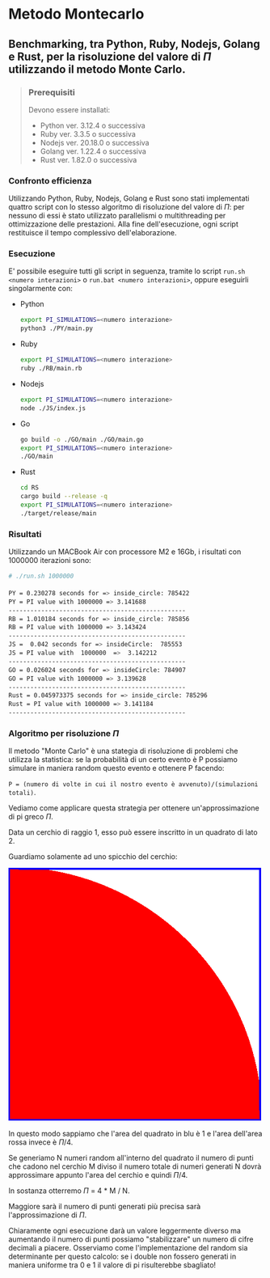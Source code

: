 # Metodo Montecarlo

## Benchmarking, tra Python, Ruby, Nodejs, Golang e Rust, per la risoluzione del valore di $\Pi$ utilizzando il metodo Monte Carlo.

> ### Prerequisiti
>
> Devono essere installati:
>
> - Python ver. 3.12.4 o successiva
> - Ruby ver. 3.3.5 o successiva
> - Nodejs ver. 20.18.0 o successiva
> - Golang ver. 1.22.4 o successiva
> - Rust ver. 1.82.0 o successiva

### Confronto efficienza

Utilizzando Python, Ruby, Nodejs, Golang e Rust sono stati implementati quattro script con lo stesso algoritmo di risoluzione del valore di $\Pi$: per nessuno di essi è stato utilizzato parallelismi o multithreading per ottimizzazione delle prestazioni.
Alla fine dell'esecuzione, ogni script restituisce il tempo complessivo dell'elaborazione.

### Esecuzione

E' possibile eseguire tutti gli script in seguenza, tramite lo script `run.sh <numero interazioni>` o `run.bat <numero interazioni>`, oppure eseguirli singolarmente con:

- Python

  ```sh
  export PI_SIMULATIONS=<numero interazione>
  python3 ./PY/main.py
  ```

- Ruby

  ```sh
  export PI_SIMULATIONS=<numero interazione>
  ruby ./RB/main.rb
  ```

- Nodejs

  ```sh
  export PI_SIMULATIONS=<numero interazione>
  node ./JS/index.js
  ```

- Go

  ```sh
  go build -o ./GO/main ./GO/main.go
  export PI_SIMULATIONS=<numero interazione>
  ./GO/main
  ```

- Rust

  ```sh
  cd RS
  cargo build --release -q
  export PI_SIMULATIONS=<numero interazione>
  ./target/release/main
  ```

### Risultati

Utilizzando un MACBook Air con processore M2 e 16Gb, i risultati con 1000000 iterazioni sono:

```sh
# ./run.sh 1000000

PY = 0.230278 seconds for => inside_circle: 785422
PY = PI value with 1000000 => 3.141688
-------------------------------------------------
RB = 1.010184 seconds for => inside_circle: 785856
RB = PI value with 1000000 => 3.143424
-------------------------------------------------
JS =  0.042 seconds for => insideCircle:  785553
JS = PI value with  1000000  =>  3.142212
-------------------------------------------------
GO = 0.026024 seconds for => insideCircle: 784907
GO = PI value with 1000000 => 3.139628
-------------------------------------------------
Rust = 0.045973375 seconds for => inside_circle: 785296
Rust = PI value with 1000000 => 3.141184
-------------------------------------------------

```

### Algoritmo per risoluzione $\Pi$

Il metodo "Monte Carlo" è una stategia di risoluzione di problemi che utilizza la statistica: se la probabilità di un certo evento è P possiamo simulare in maniera random questo evento e ottenere P facendo:

`P = (numero di volte in cui il nostro evento è avvenuto)/(simulazioni totali)`.

Vediamo come applicare questa strategia per ottenere un'approssimazione di pi greco $\Pi$.

Data un cerchio di raggio 1, esso può essere inscritto in un quadrato di lato 2.

Guardiamo solamente ad uno spicchio del cerchio:

![PI_greco](./pi.png)

In questo modo sappiamo che l'area del quadrato in blu è 1 e l'area dell'area rossa invece è $\Pi$/4.

Se generiamo N numeri random all'interno del quadrato il numero di punti che cadono nel cerchio M diviso il numero totale di numeri generati N dovrà approssimare appunto l'area del cerchio e quindi $\Pi$/4.

In sostanza otterremo $\Pi$ = 4 \* M / N.

Maggiore sarà il numero di punti generati più precisa sarà l'approssimazione di $\Pi$.

Chiaramente ogni esecuzione darà un valore leggermente diverso ma aumentando il numero di punti possiamo "stabilizzare" un numero di cifre decimali a piacere. Osserviamo come l'implementazione del random sia determinante per questo calcolo: se i double non fossero generati in maniera uniforme tra 0 e 1 il valore di pi risulterebbe sbagliato!
